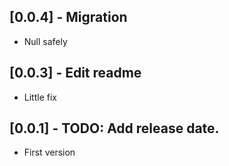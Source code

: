 ## [0.0.4] - Migration
* Null safely

## [0.0.3] - Edit readme
* Little fix


## [0.0.1] - TODO: Add release date.

* First version
